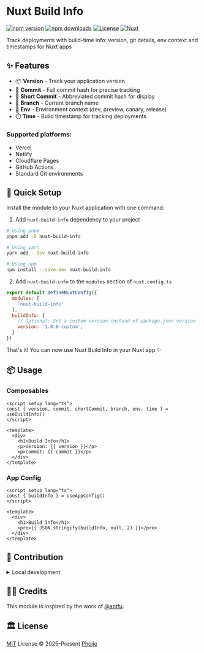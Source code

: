 # Nuxt Build Info

[![npm version][npm-version-src]][npm-version-href]
[![npm downloads][npm-downloads-src]][npm-downloads-href]
[![License][license-src]][license-href]
[![Nuxt][nuxt-src]][nuxt-href]

Track deployments with build-time info: version, git details, env context and timestamps for Nuxt apps

## ✨ Features

- 📦 **Version** - Track your application version
- 🔄 **Commit** - Full commit hash for precise tracking
- 📎 **Short Commit** - Abbreviated commit hash for display
- 🌿 **Branch** - Current branch name
- 🚀 **Env** - Environment context (dev, preview, canary, release)
- ⏱️ **Time** - Build timestamp for tracking deployments

### Supported platforms:
- Vercel
- Netlify
- Cloudflare Pages
- GitHub Actions
- Standard Git environments

## 🚀 Quick Setup

Install the module to your Nuxt application with one command:

1. Add `nuxt-build-info` dependency to your project

```bash
# Using pnpm
pnpm add -D nuxt-build-info

# Using yarn
yarn add --dev nuxt-build-info

# Using npm
npm install --save-dev nuxt-build-info
```

2. Add `nuxt-build-info` to the `modules` section of `nuxt.config.ts`

```js
export default defineNuxtConfig({
  modules: [
    'nuxt-build-info'
  ],
  buildInfo: {
    // Optional: Set a custom version instead of package.json version
    version: '1.0.0-custom',
  }
})
```

That's it! You can now use Nuxt Build Info in your Nuxt app ✨

## 📦 Usage

### Composables
```.vue
<script setup lang="ts">
const { version, commit, shortCommit, branch, env, time } = useBuildInfo()
</script>

<template>
  <div>
    <h1>Build Info</h1>
    <p>Version: {{ version }}</p>
    <p>Commit: {{ commit }}</p>
  </div>
</template>
```

### App Config
```.vue
<script setup lang="ts">
const { buildInfo } = useAppConfig()
</script>

<template>
  <div>
    <h1>Build Info</h1>
    <pre>{{ JSON.stringify(buildInfo, null, 2) }}</pre>
  </div>
</template>
```

## 🤝 Contribution

<details>
  <summary>Local development</summary>

```bash
# Install dependencies
npm install

# Generate type stubs
npm run dev:prepare

# Develop with the playground
npm run dev

# Build the playground
npm run dev:build

# Run ESLint
npm run lint

# Run Vitest
npm run test
npm run test:watch
```
</details>

## 👨‍💻 Credits

This module is inspired by the work of [@antfu](https://github.com/antfu).

## 🏛️ License

[MIT](./LICENSE) License © 2025-Present [Phojie](https://github.com/phojie)

<!-- Badges -->

[npm-version-src]: https://img.shields.io/npm/v/nuxt-build-infonuxt-build-info/latest.svg?style=flat&colorA=020420&colorB=00DC82
[npm-version-href]: https://npmjs.com/package/nuxt-build-infonuxt-build-info
[npm-downloads-src]: https://img.shields.io/npm/dm/nuxt-build-infonuxt-build-info.svg?style=flat&colorA=020420&colorB=00DC82
[npm-downloads-href]: https://npm.chart.dev/nuxt-build-infonuxt-build-info
[license-src]: https://img.shields.io/npm/l/nuxt-build-infonuxt-build-info.svg?style=flat&colorA=020420&colorB=00DC82
[license-href]: https://npmjs.com/package/nuxt-build-infonuxt-build-info
[nuxt-src]: https://img.shields.io/badge/phojie-020420?logo=phojie
[nuxt-href]: https://github.com/phojie
